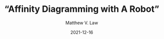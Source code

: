 ---
title:  “Affinity Diagramming with A Robot”
description: ACM THRI
date: 2021-12-16
author: Matthew V. Law
---